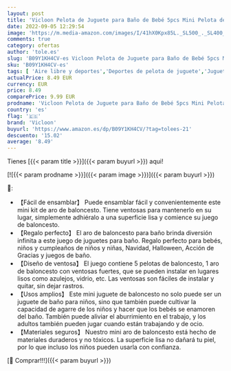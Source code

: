```yaml
---
layout: post
title: 'Vicloon Pelota de Juguete para Baño de Bebé 5pcs Mini Pelota de Baloncesto Cesta de Baloncesto para Niños con Ventosa para Niños y Niñas Piscina  Interior  Exterior  Regular '
date: 2022-09-05 12:29:54
image: 'https://m.media-amazon.com/images/I/41hX0Kpx85L._SL500_._SL400_.jpg'
comments: true
category: ofertas
author: 'tole.es'
slug: 'B09Y1KH4CV-es Vicloon Pelota de Juguete para Baño de Bebé 5pcs Mini...'
sku: 'B09Y1KH4CV-es'
tags: [ 'Aire libre y deportes','Deportes de pelota de juguete','Juguetes','Juguetes de baloncesto','Juguetes y juegos','bebé','vicloon','🇪🇸', ]
actualPrice: 8.49 EUR
currency: EUR
price: 8.49
comparePrice: 9.99 EUR
prodname: 'Vicloon Pelota de Juguete para Baño de Bebé 5pcs Mini Pelota de Baloncesto Cesta de Baloncesto para Niños con Ventosa para Niños y Niñas Piscina  Interior  Exterior  Regular '
country: 'es'
flag: '🇪🇸'
brand: 'Vicloon'
buyurl: 'https://www.amazon.es/dp/B09Y1KH4CV/?tag=tolees-21'
descuento: '15.02'
average: '8.49'
---
```


Tienes [{{< param title >}}]({{< param buyurl >}}) aqui!

[![{{< param prodname >}}]({{< param image >}})]({{< param buyurl >}})

🔎:

- 【Fácil de ensamblar】 Puede ensamblar fácil y convenientemente este mini kit de aro de baloncesto. Tiene ventosas para mantenerlo en su lugar, simplemente adhiéralo a una superficie lisa y comience su juego de baloncesto.
- 【Regalo perfecto】 El aro de baloncesto para baño brinda diversión infinita a este juego de juguetes para baño. Regalo perfecto para bebés, niños y cumpleaños de niños y niñas, Navidad, Halloween, Acción de Gracias y juegos de baño.
- 【Diseño de ventosa】 El juego contiene 5 pelotas de baloncesto, 1 aro de baloncesto con ventosas fuertes, que se pueden instalar en lugares lisos como azulejos, vidrio, etc. Las ventosas son fáciles de instalar y quitar, sin dejar rastros.
- 【Usos amplios】 Este mini juguete de baloncesto no solo puede ser un juguete de baño para niños, sino que también puede cultivar la capacidad de agarre de los niños y hacer que los bebés se enamoren del baño. También puede aliviar el aburrimiento en el trabajo, y los adultos también pueden jugar cuando están trabajando y de ocio.
- 【Materiales seguros】 Nuestro mini aro de baloncesto está hecho de materiales duraderos y no tóxicos. La superficie lisa no dañará tu piel, por lo que incluso los niños pueden usarla con confianza.

[🛒 Comprar!!!]({{< param buyurl >}})
